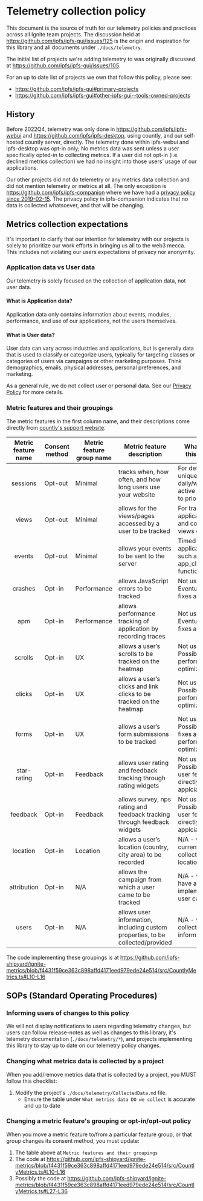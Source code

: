 # Telemetry collection policy

This document is the source of truth for our telemetry policies and practices across all Ignite team projects. The discussion held at https://github.com/ipfs/ipfs-gui/issues/125 is the origin and inspiration for this library and all documents under `./docs/telemetry`.

The initial list of projects we're adding telemetry to was originally discussed at https://github.com/ipfs/ipfs-gui/issues/105.

For an up to date list of projects we own that follow this policy, please see:

* https://github.com/ipfs/ipfs-gui#primary-projects
* https://github.com/ipfs/ipfs-gui#other-ipfs-gui--tools-owned-projects

## History

Before 2022Q4, telemetry was only done in https://github.com/ipfs/ipfs-webui and https://github.com/ipfs/ipfs-desktop, using countly, and our self-hosted countly server, directly. The telemetry done within ipfs-webui and ipfs-desktop was opt-in only; No metrics data was sent unless a user specifically opted-in to collecting metrics. If a user did not opt-in (i.e. declined metrics collection) we had no insight into those users’ usage of our applications.

Our other projects did not do telemetry or any metrics data collection and did not mention telemetry or metrics at all. The only exception is https://github.com/ipfs/ipfs-companion where we have had a [privacy policy since 2019-02-15](https://github.com/ipfs/ipfs-companion/blob/main/PRIVACY-POLICY.md). The privacy policy in ipfs-companion indicates that no data is collected whatsoever, and that will be changing.

## Metrics collection expectations

It's important to clarify that our intention for telemetry with our projects is solely to prioritize our work efforts in bringing us all to the web3 mecca. This includes not violating our users expectations of privacy nor anonymity.

### Application data vs User data

Our telemetry is solely focused on the collection of application data, not user data.

#### What is Application data?

Application data only contains information about events, modules, performance, and use of our applications, not the users themselves.

#### What is User data?

User data can vary across industries and applications, but is generally data that is used to classify or categorize users, typically for targeting classes or categories of users via campaigns or other marketing purposes. Think demographics, emails, physical addresses, personal preferences, and marketing.

As a general rule, we do not collect user or personal data. See our [Privacy Policy](./PrivacyPolicy.md) for more details.

### Metric features and their groupings

The metric features in the first column name, and their descriptions come directly from [countly's support website](https://support.count.ly/hc/en-us/articles/360037441932-Web-analytics-JavaScript-#features-for-consent).

| Metric feature name | Consent method | Metric feature group name | Metric feature description                                                     | What do we use this metric for?                                                          |
|:-------------------:|----------------|---------------------------|--------------------------------------------------------------------------------|------------------------------------------------------------------------------------------|
| sessions            | Opt-out        | Minimal                   | tracks when, how often, and how long users use your website                    | For determining unique daily/weekly/monthly active users in order to prioritize projects |
| views               | Opt-out        | Minimal                   | allows for the views/pages accessed by a user to be tracked                    | For tracking application pages and component views only                    |
| events              | Opt-out        | Minimal                   | allows your events to be sent to the server                                    | Timed and one-off application events such as app_start, app_close, function_used, etc. |
| crashes             | Opt-in         | Performance               | allows JavaScript errors to be tracked                                         | Not used yet - Eventually for bug fixes and debugging |
| apm                 | Opt-in         | Performance               | allows performance tracking of application by recording traces                 | Not used yet - Eventually for bug fixes and debugging |
| scrolls             | Opt-in         | UX                        | allows a user’s scrolls to be tracked on the heatmap                           | Not used yet - Possibly for performance and UX optimizations |
| clicks              | Opt-in         | UX                        | allows a user’s clicks and link clicks to be tracked on the heatmap            | Not used yet - Possibly for performance and UX optimizations |
| forms               | Opt-in         | UX                        | allows a user’s form submissions to be tracked                                 | Not used yet - Possibly for bug fixes and debugging, performance and UX optimizations |
| star-rating         | Opt-in         | Feedback                  | allows user rating and feedback tracking through rating widgets                | Not used yet - Possibly for getting user feedback more directly through our applciations |
| feedback            | Opt-in         | Feedback                  | allows survey, nps rating and feedback tracking through feedback widgets       | Not used yet - Possibly for getting user feedback more directly through our applciations |
| location            | Opt-in         | Location                  | allows a user’s location (country, city area) to be recorded                   | N/A - we have no current need for collecting a user's location data. |
| attribution         | Opt-in         | N/A                       | allows the campaign from which a user came to be tracked                       | N/A - we do not have any plans to implement or utilize user campaigns |
| users               | Opt-in         | N/A                       | allows user information, including custom properties, to be collected/provided | N/A - we will not collect user information |

The code implementing these groupings is at https://github.com/ipfs-shipyard/ignite-metrics/blob/f4431f59ce363c898affd4171eed979ede24e514/src/CountlyMetrics.ts#L10-L16

## SOPs (Standard Operating Procedures)

### Informing users of changes to this policy

We will not display notifications to users regarding telemetry changes, but users can follow release-notes as well as changes to this library, it's telemetry documentation (`./docs/telemetry/*`), and projects implementing this library to stay up to date on our telemetry policy changes.

### Changing what metrics data is collected by a project

When you add/remove metrics data that is collected by a project, you MUST follow this checklist:

1. Modify the project's `./docs/telemetry/CollectedData.md` file.
   * Ensure the table under `What metrics data DO we collect` is accurate and up to date


### Changing a metric feature's grouping or opt-in/opt-out policy

When you move a metric feature to/from a particular feature group, or that group changes its consent method, you must update:

1. The table above at `Metric features and their groupings`
2. The code at https://github.com/ipfs-shipyard/ignite-metrics/blob/f4431f59ce363c898affd4171eed979ede24e514/src/CountlyMetrics.ts#L10-L16
3. Possibly the code at https://github.com/ipfs-shipyard/ignite-metrics/blob/f4431f59ce363c898affd4171eed979ede24e514/src/CountlyMetrics.ts#L27-L36

